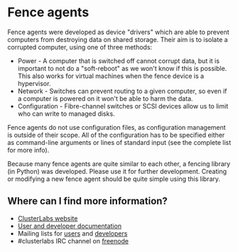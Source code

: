 # Fence agents

Fence agents were developed as device "drivers" which are able to prevent computers from destroying data on shared
storage. Their aim is to isolate a corrupted computer, using one of three methods:

  * Power - A computer that is switched off cannot corrupt data, but it is important to not do a "soft-reboot" as we
    won't know if this is possible. This also works for virtual machines when the fence device is a hypervisor.
  * Network - Switches can prevent routing to a given computer, so even if a computer is powered on it won't be able to
    harm the data.
  * Configuration - Fibre-channel switches or SCSI devices allow us to limit who can write to managed disks.

Fence agents do not use configuration files, as configuration management is outside of their scope. All of the
configuration has to be specified either as command-line arguments or lines of standard input (see the complete list
for more info).

Because many fence agents are quite similar to each other, a fencing library (in Python) was developed. Please use it
for further development. Creating or modifying a new fence agent should be quite simple using this library.

## Where can I find more information?

* [ClusterLabs website](http://www.clusterlabs.org/)
* [User and developer documentation](https://github.com/ClusterLabs/fence-agents/tree/master/doc/FenceAgentAPI.md)
* Mailing lists for [users](http://oss.clusterlabs.org/mailman/listinfo/users) and
  [developers](http://oss.clusterlabs.org/mailman/listinfo/developers)
* #clusterlabs IRC channel on [freenode](http://freenode.net/)
